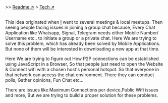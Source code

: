 <div> >>
    <th><a href="https://github.com/hariprasd/spot">Readme ↗︎</a> </th> >
    <td><a href= "https://github.com/hariprasd/spot/blob/main/tech.md">Tech ↗︎</a></td>
</div>
<br>

This idea originated when [I](https://github.com/hariprasd) went to several meetings & local meetups. Then seeing people facing issues in joining a group chat because, Every Chat Application like Whatsapp, Signal, Telegram needs either Mobile Number/ Username etc.. to initiate a group or a private chat. 
Here We are trying to solve this problem, which has already been solved by Mobile Applications. But none of them will be interested in downloading a new app at that time.

Here We are trying to figure out How P2P connections can be established using JavaScript in a Browser, So that people just need to open the Website & Connect wifi with a chosen host's personal hotspot. So that everyone in that network can access the chat environment. There they can conduct polls, Gather opinions, Fun Chat etc...

There are issues like Maximum Connections per device,Public Wifi issues and more, But we are trying to build a proper solution for these problems.
